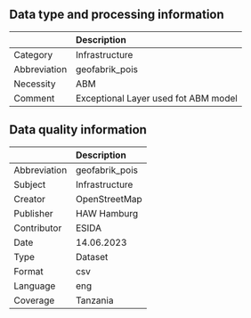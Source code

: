 ## Data type and processing information 

|              | Description                          |
|:-------------|:-------------------------------------|
| Category     | Infrastructure                       |
| Abbreviation | geofabrik_pois                       |
| Necessity    | ABM                                  |
| Comment      | Exceptional Layer used fot ABM model |

## Data quality information 

|              | Description    |
|:-------------|:---------------|
| Abbreviation | geofabrik_pois |
| Subject      | Infrastructure |
| Creator      | OpenStreetMap  |
| Publisher    | HAW Hamburg    |
| Contributor  | ESIDA          |
| Date         | 14.06.2023     |
| Type         | Dataset        |
| Format       | csv            |
| Language     | eng            |
| Coverage     | Tanzania       |